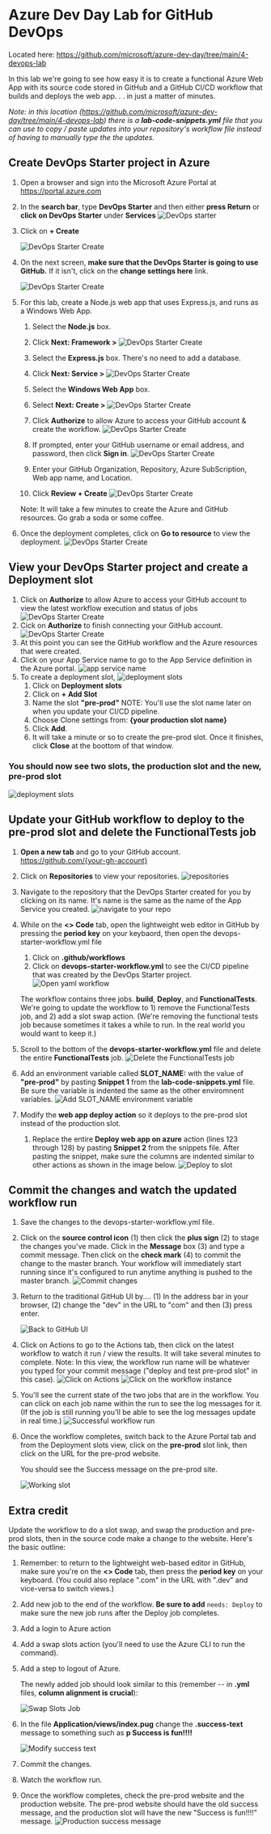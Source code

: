 # Azure Dev Day Lab for GitHub DevOps
Located here: <https://github.com/microsoft/azure-dev-day/tree/main/4-devops-lab>

In this lab we're going to see how easy it is to create a functional Azure Web App with its source code stored in GitHub and a GitHub CI/CD workflow that builds and deploys the web app. . . in just a matter of minutes.

*Note: in this location (https://github.com/microsoft/azure-dev-day/tree/main/4-devops-lab) there is a **lab-code-snippets.yml** file that you can use to copy / paste updates into your repository's workflow file instead of having to manually type the the updates.*
## Create DevOps Starter project in Azure

1. Open a browser and sign into the Microsoft Azure Portal at <https://portal.azure.com>
1. In the **search bar**, type **DevOps Starter** and then either **press Return** or **click on DevOps Starter** under **Services**
    ![DevOps starter](./images/devops-starter-1.png)
1. Click on **+ Create**

    ![DevOps Starter Create](./images/devops-starter-2.png)
1. On the next screen, **make sure that the DevOps Starter is going to use GitHub.** If it isn't, click on the **change settings here** link.

    ![DevOps Starter Create](./images/devops-starter-3.png)
1. For this lab, create a Node.js web app that uses Express.js, and runs as a Windows Web App.
    1. Select the **Node.js** box.
    1. Click **Next: Framework >**
        ![DevOps Starter Create](./images/devops-starter-4.png)
    1. Select the **Express.js** box. There's no need to add a database. 
    1. Click **Next: Service >**
        ![DevOps Starter Create](./images/devops-starter-5.png)
    1. Select the **Windows Web App** box. 
    1. Select **Next: Create >**
        ![DevOps Starter Create](./images/devops-starter-6.png)

    1. Click **Authorize** to allow Azure to access your GitHub account & create the workflow.
        ![DevOps Starter Create](./images/devops-starter-7.png)
    1. If prompted, enter your GitHub username or email address, and password, then click **Sign in**.
        ![DevOps Starter Create](./images/devops-starter-7-1.png)
    1. Enter your GitHub Organization, Repository, Azure SubScription, Web app name, and Location. 
    1. Click **Review + Create**
        ![DevOps Starter Create](./images/devops-starter-8.png)

    Note: It will take a few minutes to create the Azure and GitHub resources. Go grab a soda or some coffee. 

1. Once the deployment completes, click on **Go to resource** to view the deployment. 
    ![DevOps Starter Create](./images/devops-starter-9.png)

## View your DevOps Starter project and create a Deployment slot

1. Click on **Authorize** to allow Azure to access your GitHub account to view the latest workflow execution and status of jobs
    ![DevOps Starter Create](./images/devops-starter-10.png)
1. Cick on **Authorize** to finish connecting your GitHub account.
    ![DevOps Starter Create](./images/devops-starter-11.png)
1. At this point you can see the GitHub workflow and the Azure resources that were created.
1. Click on your App Service name to go to the App Service definition in the Azure portal.
    ![app service name](./images/devops-starter-post-deploy.png)
1. To create a deployment slot,
    ![deployment slots](./images/deployment-slots-1.png)
    1. Click on **Deployment slots**
    1. Click on **+ Add Slot**  
    1. Name the slot **"pre-prod"** NOTE: You'll use the slot name later on when you update your CI/CD pipeline.
    1. Choose Clone settings from: **{your production slot name}**
    1. Click **Add**.
    1. It will take a minute or so to create the pre-prod slot. Once it finishes, click **Close** at the boottom of that window.

### You should now see two slots, the production slot and the new, pre-prod slot

![deployment slots](./images/deployment-slots.png)

## Update your GitHub workflow to deploy to the pre-prod slot and delete the FunctionalTests job

1. **Open a new tab** and go to your GitHub account. https://github.com/{your-gh-account}
1. Click on **Repositories** to view your repositories. 
    ![repositories](./images/repositories-1.png)
1. Navigate to the repository that the DevOps Starter created for you by clicking on its name. It's name is the same as the name of the App Service you created. 
    ![navigate to your repo](./images/open-your-repo.png)
1. While on the **<> Code** tab, open the lightweight web editor in GitHub by pressing the **period key** on your keybaord, then open the devops-starter-workflow.yml file
    1. Click on **.github/workflows** 
    1. Click on **devops-starter-workflow.yml** to see the CI/CD pipeline that was created by the DevOps Starter project.
    ![Open yaml workflow](./images/open-workflow-1.png)

    The workflow contains three jobs. **build**, **Deploy**, and **FunctionalTests**. We're going to update the workflow to 1) remove the FunctionalTests job, and 2) add a slot swap action. (We're removing the functional tests job because sometimes it takes a while to run. In the real world you would want to keep it.)

1. Scroll to the bottom of the **devops-starter-workflow.yml** file and delete the entire **FunctionalTests** job.
    ![Delete the FunctionalTests job](./images/deleteFunctionalTestsJob.png)
1. Add an environment variable called **SLOT_NAME:** with the value of **"pre-prod"** by pasting **Snippet 1** from the **lab-code-snippets.yml** file. Be sure the variable is indented the same as the other enviromnent variables.
    ![Add SLOT_NAME environment variable](./images/snippet-1.png)
1. Modify the **web app deploy action** so it deploys to the pre-prod slot instead of the production slot.
    1. Replace the entire **Deploy web app on azure** action (lines 123 through 128) by pasting **Snippet 2** from the snippets file. After pasting the snippet, make sure the columns are indented similar to other actions as shown in the image below.
    ![Deploy to slot](./images/deploy-to-slot.png)

## Commit the changes and watch the updated workflow run

1. Save the changes to the devops-starter-workflow.yml file.
1. Click on the **source control icon** (1) then click the **plus sign** (2) to stage the changes you've made. Click in the **Message** box (3) and type a commit message. Then click on the **check mark** (4) to commit the change to the master branch. Your workflow will immediately start running since it's configured to run anytime anything is pushed to the master branch.
    ![Commit changes](./images/commit-changes-1.png)
1. Return to the traditional GitHub UI by....  (1) In the address bar in your browser, (2) change the "dev" in the URL to "com" and then (3) press enter.

    ![Back to GitHub UI](./images/back-to-gh-ui.png)
1. Click on Actions to go to the Actions tab, then click on the latest workflow to watch it run / view the results. It will take several minutes to complete. Note: In this view, the workflow run name will be whatever you typed for your commit message ("deploy and test pre-prod slot" in this case).
    ![Click on Actions](./images/click-actions-1.png)
    ![Click on the workflow instance](./images/look-at-workflow-results.png)
1. You'll see the current state of the two jobs that are in the workflow. You can click on each job name within the run to see the log messages for it. (If the job is still running you'll be able to see the log messages update in real time.)
    ![Successful workflow run](./images/successful-workflow-run-1.png)

1. Once the workflow completes, switch back to the Azure Portal tab and from the Deployment slots view, click on the **pre-prod** slot link, then click on the URL for the pre-prod website.

    You should see the Success message on the pre-prod site.  

    ![Working slot](./images/working-slot.png)
## Extra credit
Update the workflow to do a slot swap, and swap the production and pre-prod slots, then in the source code make a change to the website. Here's the basic outline:

1. Remember: to return to the lightweight web-based editor in GitHub, make sure you're on the **<> Code** tab, then press the **period key** on your keyboard. (You could also replace ".com" in the URL with ".dev" and vice-versa to switch views.)
1. Add new job to the end of the workflow. **Be sure to add** ```needs: Deploy``` to make sure the new job runs after the Deploy job completes. 
1. Add a login to Azure action
1. Add a swap slots action (you'll need to use the Azure CLI to run the command).
1. Add a step to logout of Azure.

    The newly added job should look similar to this (remember -- in **.yml** files, **column alignment is crucial**):

    ![Swap Slots Job](./images/swap-slots.png)

1. In the file **Application/views/index.pug** change the **.success-text** message to something such as **p Success is fun!!!!**

    ![Modify success text](./images/modify-success-text.png)
1. Commit the changes.
1. Watch the workflow run.
1. Once the workflow completes, check the pre-prod website and the production website. The pre-prod website should have the old success message, and the production slot will have the new "Success is fun!!!!" message.
    ![Production success message](./images/success-is-fun.png)
